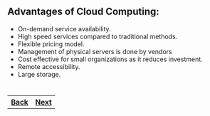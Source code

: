 ## Advantages of Cloud Computing:

- On-demand service availability.
- High speed services compared to traditional methods.
- Flexible pricing model.
- Management of physical servers is done by vendors
- Cost effective for small organizations as it reduces investment.
- Remote accessibility.
- Large storage.    
 #
 #
<table width = "300%"><tr><th><a href = "Introduction.md">Back</a></th><th> <a href = "Amazon%20EC2.md">Next</a></th></tr></table>

